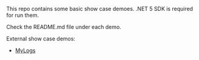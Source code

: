 This repo contains some basic show case demoes. .NET 5 SDK is required for run them.

Check the README.md file under each demo.

External show case demos:

- [MyLogs](https://github.com/slaveOftime/MyLogs)
